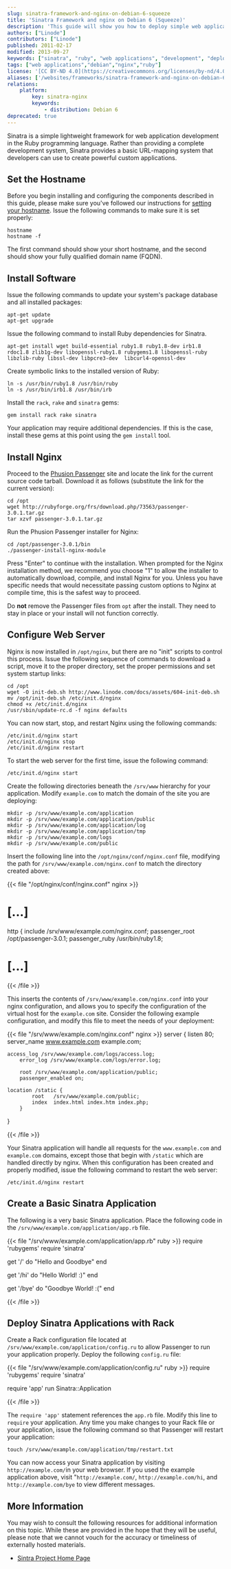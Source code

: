 ```yaml
---
slug: sinatra-framework-and-nginx-on-debian-6-squeeze
title: 'Sinatra Framework and nginx on Debian 6 (Squeeze)'
description: 'This guide will show you how to deploy simple web applications with the free and open source Sinatra web development framework on Debian 6 "Squeeze".'
authors: ["Linode"]
contributors: ["Linode"]
published: 2011-02-17
modified: 2013-09-27
keywords: ["sinatra", "ruby", "web applications", "development", "deployment"]
tags: ["web applications","debian","nginx","ruby"]
license: '[CC BY-ND 4.0](https://creativecommons.org/licenses/by-nd/4.0)'
aliases: ['/websites/frameworks/sinatra-framework-and-nginx-on-debian-6-squeeze/','/development/frameworks/sinatra-framework-and-nginx-on-debian-6-squeeze/','/development/frameworks/sinatra/sinatra-framework-and-nginx-on-debian-6-squeeze/','/frameworks/sinatra/debian-6-squeeze/']
relations:
    platform:
        key: sinatra-nginx
        keywords:
            - distribution: Debian 6
deprecated: true
---
```


Sinatra is a simple lightweight framework for web application development in the Ruby programming language. Rather than providing a complete development system, Sinatra provides a basic URL-mapping system that developers can use to create powerful custom applications.

## Set the Hostname

Before you begin installing and configuring the components described in this guide, please make sure you've followed our instructions for [setting your hostname](/docs/products/platform/get-started/#setting-the-hostname). Issue the following commands to make sure it is set properly:

    hostname
    hostname -f

The first command should show your short hostname, and the second should show your fully qualified domain name (FQDN).

## Install Software

Issue the following commands to update your system's package database and all installed packages:

    apt-get update
    apt-get upgrade

Issue the following command to install Ruby dependencies for Sinatra.

    apt-get install wget build-essential ruby1.8 ruby1.8-dev irb1.8 rdoc1.8 zlib1g-dev libopenssl-ruby1.8 rubygems1.8 libopenssl-ruby libzlib-ruby libssl-dev libpcre3-dev  libcurl4-openssl-dev

Create symbolic links to the installed version of Ruby:

    ln -s /usr/bin/ruby1.8 /usr/bin/ruby
    ln -s /usr/bin/irb1.8 /usr/bin/irb

Install the `rack`, `rake` and `sinatra` gems:

    gem install rack rake sinatra

Your application may require additional dependencies. If this is the case, install these gems at this point using the `gem install` tool.

## Install Nginx

Proceed to the [Phusion Passenger](http://www.modrails.com/install.html) site and locate the link for the current source code tarball. Download it as follows (substitute the link for the current version):

    cd /opt
    wget http://rubyforge.org/frs/download.php/73563/passenger-3.0.1.tar.gz
    tar xzvf passenger-3.0.1.tar.gz

Run the Phusion Passenger installer for Nginx:

    cd /opt/passenger-3.0.1/bin
    ./passenger-install-nginx-module

Press "Enter" to continue with the installation. When prompted for the Nginx installation method, we recommend you choose "1" to allow the installer to automatically download, compile, and install Nginx for you. Unless you have specific needs that would necessitate passing custom options to Nginx at compile time, this is the safest way to proceed.

Do **not** remove the Passenger files from `opt` after the install. They need to stay in place or your install will not function correctly.

## Configure Web Server

Nginx is now installed in `/opt/nginx`, but there are no "init" scripts to control this process. Issue the following sequence of commands to download a script, move it to the proper directory, set the proper permissions and set system startup links:

    cd /opt
    wget -O init-deb.sh http://www.linode.com/docs/assets/604-init-deb.sh
    mv /opt/init-deb.sh /etc/init.d/nginx
    chmod +x /etc/init.d/nginx
    /usr/sbin/update-rc.d -f nginx defaults

You can now start, stop, and restart Nginx using the following commands:

    /etc/init.d/nginx start
    /etc/init.d/nginx stop
    /etc/init.d/nginx restart

To start the web server for the first time, issue the following command:

    /etc/init.d/nginx start

Create the following directories beneath the `/srv/www` hierarchy for your application. Modify `example.com` to match the domain of the site you are deploying:

    mkdir -p /srv/www/example.com/application
    mkdir -p /srv/www/example.com/application/public
    mkdir -p /srv/www/example.com/application/log
    mkdir -p /srv/www/example.com/application/tmp
    mkdir -p /srv/www/example.com/logs
    mkdir -p /srv/www/example.com/public

Insert the following line into the `/opt/nginx/conf/nginx.conf` file, modifying the path for `/srv/www/example.com/nginx.conf` to match the directory created above:

{{< file "/opt/nginx/conf/nginx.conf" nginx >}}
# [...]
http {
    include /srv/www/example.com/nginx.conf;
    passenger_root /opt/passenger-3.0.1;
    passenger_ruby /usr/bin/ruby1.8;
# [...]

{{< /file >}}


This inserts the contents of `/srv/www/example.com/nginx.conf` into your nginx configuration, and allows you to specify the configuration of the virtual host for the `example.com` site. Consider the following example configuration, and modify this file to meet the needs of your deployment:

{{< file "/srv/www/example.com/nginx.conf" nginx >}}
server {
        listen 80;
        server_name www.example.com example.com;

    access_log /srv/www/example.com/logs/access.log;
        error_log /srv/www/example.com/logs/error.log;

        root /srv/www/example.com/application/public;
        passenger_enabled on;

    location /static {
            root   /srv/www/example.com/public;
            index  index.html index.htm index.php;
        }

}

{{< /file >}}


Your Sinatra application will handle all requests for the `www.example.com` and `example.com` domains, except those that begin with `/static` which are handled directly by nginx. When this configuration has been created and properly modified, issue the following command to restart the web server:

    /etc/init.d/nginx restart

## Create a Basic Sinatra Application

The following is a very basic Sinatra application. Place the following code in the `/srv/www/example.com/application/app.rb` file.

{{< file "/srv/www/example.com/application/app.rb" ruby >}}
require 'rubygems'
require 'sinatra'

get '/' do
  "Hello and Goodbye"
end

get '/hi' do
  "Hello World! :)"
end

get '/bye' do
  "Goodbye World! :("
end

{{< /file >}}


## Deploy Sinatra Applications with Rack

Create a Rack configuration file located at `/srv/www/example.com/application/config.ru` to allow Passenger to run your application properly. Deploy the following `config.ru` file:

{{< file "/srv/www/example.com/application/config.ru" ruby >}}
require 'rubygems'
require 'sinatra'

require 'app'
run Sinatra::Application

{{< /file >}}


The `require 'app'` statement references the `app.rb` file. Modify this line to `require` your application. Any time you make changes to your Rack file or your application, issue the following command so that Passenger will restart your application:

    touch /srv/www/example.com/application/tmp/restart.txt

You can now access your Sinatra application by visiting `http://example.com/`in your web browser. If you used the example application above, visit "`http://example.com/`, `http://example.com/hi`, and `http://example.com/bye` to view different messages.

## More Information

You may wish to consult the following resources for additional information on this topic. While these are provided in the hope that they will be useful, please note that we cannot vouch for the accuracy or timeliness of externally hosted materials.

- [Sintra Project Home Page](http://www.sinatrarb.com/)



